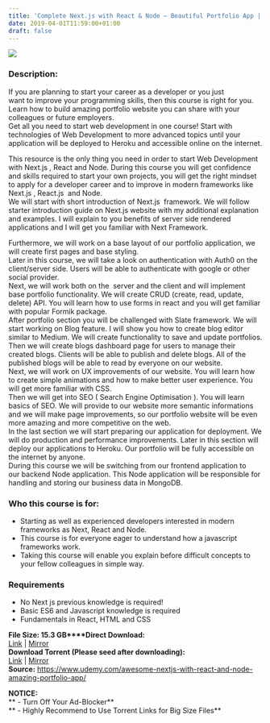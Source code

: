 ```yaml
---
title: 'Complete Next.js with React & Node – Beautiful Portfolio App | [189.99$ Course For Free]'
date: 2019-04-01T11:59:00+01:00
draft: false
---
```


[![](https://4.bp.blogspot.com/--ORM3FfN6zw/XKHuVdlu9DI/AAAAAAAABSg/7rtN6xA_jqAtdto6Ay1lAn3q_EYazgjwgCLcBGAs/s640/Complete-Next.js-with-React-Node-Beautiful-Portfolio-App.jpg)](https://4.bp.blogspot.com/--ORM3FfN6zw/XKHuVdlu9DI/AAAAAAAABSg/7rtN6xA_jqAtdto6Ay1lAn3q_EYazgjwgCLcBGAs/s1600/Complete-Next.js-with-React-Node-Beautiful-Portfolio-App.jpg)

  

### Description:

If you are planning to start your career as a developer or you just want to improve your programming skills, then this course is right for you. Learn how to build amazing portfolio website you can share with your colleagues or future employers.  
Get all you need to start web development in one course! Start with technologies of Web Development to more advanced topics until your application will be deployed to Heroku and accessible online on the internet.  

This resource is the only thing you need in order to start Web Development with Next.js , React and Node. During this course you will get confidence and skills required to start your own projects, you will get the right mindset to apply for a developer career and to improve in modern frameworks like Next.js , React.js  and Node.  
We will start with short introduction of Next.js  framework. We will follow starter introduction guide on Next.js website with my additional explanation and examples. I will explain to you benefits of server side rendered applications and I will get you familiar with Next Framework.  

Furthermore, we will work on a base layout of our portfolio application, we will create first pages and base styling.  
Later in this course, we will take a look on authentication with Auth0 on the client/server side. Users will be able to authenticate with google or other social provider.  
Next, we will work both on the  server and the client and will implement base portfolio functionality. We will create CRUD (create, read, update, delete) API. You will learn how to use forms in react and you will get familiar with popular Formik package.  
After portfolio section you will be challenged with Slate framework. We will start working on Blog feature. I will show you how to create blog editor similar to Medium. We will create functionality to save and update portfolios. Then we will create blogs dashboard page for users to manage their created blogs. Clients will be able to publish and delete blogs. All of the published blogs will be able to read by everyone on our website.  
Next, we will work on UX improvements of our website. You will learn how to create simple animations and how to make better user experience. You will get more familiar with CSS.  
Then we will get into SEO ( Search Engine Optimisation ). You will learn basics of SEO. We will provide to our website more semantic informations and we will make page improvements, so our portfolio website will be even more amazing and more competitive on the web.  
In the last section we will start preparing our application for deployment. We will do production and performance improvements. Later in this section will deploy our applications to Heroku. Our portfolio will be fully accessible on the internet by anyone.  
During this course we will be switching from our frontend application to our backend Node application. This Node application will be responsible for handling and storing our business data in MongoDB.  

### Who this course is for:

*   Starting as well as experienced developers interested in modern frameworks as Next, React and Node.
*   This course is for everyone eager to understand how a javascript frameworks work.
*   Taking this course will enable you explain before difficult concepts to your fellow colleagues in simple way.

### Requirements

*   No Next js previous knowledge is required!
*   Basic ES6 and Javascript knowledge is required
*   Fundamentals in React, HTML and CSS

**File Size: 15.3 GB****Direct Download:**  
[Link](https://oko.sh/CompleteNextjslink1) | [Mirror](https://oko.sh/CompleteNextjslink2)  
**Download Torrent (Please seed after downloading):**  
[Link](https://oko.sh/CompleteNextjstorrent1) | [Mirror](https://oko.sh/CompleteNextjstorrent2)  
**Source:** https://www.udemy.com/awesome-nextjs-with-react-and-node-amazing-portfolio-app/  

**NOTICE:**  
** - Turn Off Your Ad-Blocker**  
** - Highly Recommend to Use Torrent Links for Big Size Files**